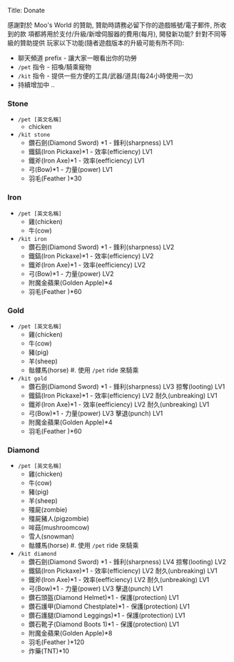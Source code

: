 Title: Donate

感謝對於 Moo's World 的贊助, 贊助時請務必留下你的遊戲帳號/電子郵件, 所收到的款
項都將用於支付/升級/新增伺服器的費用(每月), 開發新功能? 針對不同等級的贊助提供
玩家以下功能(隨者遊戲版本的升級可能有所不同):

  * 聊天頻道 prefix - 讓大家一眼看出你的功勞
  * `/pet` 指令 - 招喚/騎乘寵物
  * `/kit` 指令 - 提供一些方便的工具/武器/道具(每24小時使用一次)
  * 持續增加中 ..

### Stone
* `/pet [英文名稱]`
    - chicken
* `/kit stone`
    - 鑽石劍(Diamond Sword) *1 - 鋒利(sharpness) LV1
    - 鐵鎬(Iron Pickaxe)*1 - 效率(efficiency) LV1
    - 鐵斧(Iron Axe)*1 - 效率(eefficiency) LV1
    - 弓(Bow)*1 - 力量(power) LV1
    - 羽毛(Feather )*30

### Iron
* `/pet [英文名稱]`
    - 雞(chicken)
    - 牛(cow)
* `/kit iron`
    - 鑽石劍(Diamond Sword) *1 - 鋒利(sharpness) LV2
    - 鐵鎬(Iron Pickaxe)*1 - 效率(efficiency) LV2
    - 鐵斧(Iron Axe)*1 - 效率(eefficiency) LV2
    - 弓(Bow)*1 - 力量(power) LV2
    - 附魔金蘋果(Golden Apple)*4
    - 羽毛(Feather )*60

### Gold
* `/pet [英文名稱]`
    - 雞(chicken)
    - 牛(cow)
    - 豬(pig)
    - 羊(sheep)
    - 骷髏馬(horse) #. 使用 `/pet` ride 來騎乘
* `/kit gold`
    - 鑽石劍(Diamond Sword) *1 - 鋒利(sharpness) LV3 掠奪(looting) LV1
    - 鐵鎬(Iron Pickaxe)*1 - 效率(efficiency) LV2 耐久(unbreaking) LV1
    - 鐵斧(Iron Axe)*1 - 效率(eefficiency) LV2 耐久(unbreaking) LV1
    - 弓(Bow)*1 - 力量(power) LV3 擊退(punch) LV1
    - 附魔金蘋果(Golden Apple)*4
    - 羽毛(Feather )*60

### Diamond
* `/pet [英文名稱]`
    - 雞(chicken)
    - 牛(cow)
    - 豬(pig)
    - 羊(sheep)
    - 殭屍(zombie)
    - 殭屍豬人(pigzombie)
    - 哞菇(mushroomcow)
    - 雪人(snowman)
    - 骷髏馬(horse) #. 使用 `/pet` ride 來騎乘
* `/kit diamond`
    - 鑽石劍(Diamond Sword) *1 - 鋒利(sharpness) LV4 掠奪(looting) LV2
    - 鐵鎬(Iron Pickaxe)*1 - 效率(efficiency) LV2 耐久(unbreaking) LV1
    - 鐵斧(Iron Axe)*1 - 效率(eefficiency) LV2 耐久(unbreaking) LV1
    - 弓(Bow)*1 - 力量(power) LV3 擊退(punch) LV1
    - 鑽石頭盔(Diamond Helmet)*1 - 保護(protection) LV1
    - 鑽石護甲(Diamond Chestplate)*1 - 保護(protection) LV1
    - 鑽石護腿(Diamond Leggings)*1 - 保護(protection) LV1
    - 鑽石靴子(Diamond Boots 1)*1 - 保護(protection) LV1
    - 附魔金蘋果(Golden Apple)*8
    - 羽毛(Feather )*120
    - 炸藥(TNT)*10

